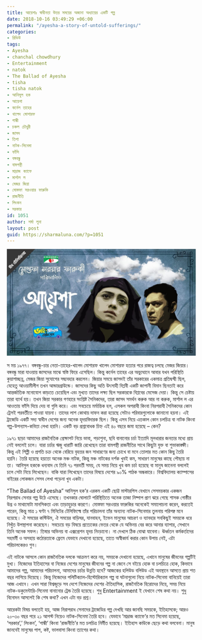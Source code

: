 ```yaml
---
title: আয়েশাঃ স্বাধীনতা উত্তর সময়ের অজানা অধ্যায়ের একটি গল্প
date: 2018-10-16 03:49:29 +06:00
permalink: "/ayesha-a-story-of-untold-sufferings/"
categories:
- রিভিউ
tags:
- Ayesha
- chanchal chowdhury
- Entertainment
- natok
- The Ballad of Ayesha
- tisha
- tisha natok
- আনিসুল হক
- আয়েশা
- কর্নেল তাহের
- খালেদ মোশারফ
- গান্ধী
- চঞ্চল চৌধুরী
- জাসদ
- তিশা
- নাটক-সিনেমা
- ফাঁসি
- বঙ্গবন্ধু
- বামপন্থী
- মাদ্রাজ ক্যাফে
- মার্শাল ল
- মেজর জিয়া
- মোস্তফা সরওয়ার ফারুকি
- রাজনীতি
- লিংকন
- সরকার
id: 1051
author: শর্মা লুনা
layout: post
guid: https://sharmaluna.com/?p=1051
---
```


[![](/assets/images/wp-content/uploads/2018/10/maxresdefault.jpg)](/assets/images/wp-content/uploads/2018/10/maxresdefault.jpg)

স ময় ১৯৭৭। বঙ্গবন্ধু-চার নেতা-তাহের-খালেদ মোশারফ খালেদ মোশারফ হত্যার পরে রাজত্ব চলছে মেজর জিয়ার। বঙ্গবন্ধু মারা যাওয়ায় জাসদের মাঝে স্বস্তি ফিরে এসেছিল। কিন্তু কর্নেল তাহের এর অভ্যুত্থানে আবার যখন পরিস্থিতি কুয়াশাচ্ছন্ন, মেজর জিয়া সুযোগের সদ্ব্যবহার করলেন। জিয়ার সময়ে জাসদই তাঁর সরকারের একমাত্র প্রতিদ্বন্দ্বী ছিল, যেহেতু আওয়ামীলীগ তখন আন্ডারগ্রাউন্ডে। জাসদের কিছু অতি উৎসাহী বিপ্লবী একটি জাপানী বিমান ছিনতাই করে আন্তর্জাতিক মনোযোগ কাড়তে চেয়েছিল এবং মুখ্যত তাদের লক্ষ্য ছিল সরকারকে বিপ্লবের মেসেজ দেয়া। কিন্তু সে চেষ্টায় তারা ব্যার্থ হয়। তখন জিয়া সরকার গণহারে সংশ্লিষ্ট সৈনিকদের, তারা জাসদ সমর্থন করুক আর না করুক, মার্শাল ল এর আওতায় ফাঁসি দিয়ে দেয় বা গুলি করে। এবং সবচেয়ে মর্মান্তিক হল, এসকল অপরাধী কিংবা নিরপরাধী সৈনিকদের কোন ট্রেসই পরবর্তীতে পাওয়া যায়না। তাদের লাশ কোথায় দাফন করা হয়েছে সেটাও পরিবারগুলোকে জানানো হয়না। এই ট্রাজেডি একটি সদ্য স্বাধীন দেশের জন্য অনেক হৃদয়বিদারক ছিল। কিন্তু এসব নিয়ে এতকাল কোন চলচিত্র বা নাটক কিংবা গল্প-উপন্যাস-কবিতা লেখা হয়নি। একটি বড় প্রশ্নবোধক চিহ্ন এই ৪০ বছরে জমা হয়েছে – কেন?

১৯৭১ ছাড়া আমাদের রাজনৈতিক প্রেক্ষাপট নিয়ে ভাবা, পড়াশুনা, ছবি বানানোর চর্চা ইত্যাদি মূলধারার জনতার মধ্যে প্রায় নেই বললেই চলে। যারা চর্চার ঋজু ধারাটি জারি রেখেছেন তারা বামপন্থী রাজনীতির সাথে কিছুটা যুক্ত বা শুভাকাঙ্ক্ষী। কিন্তু এই শিল্পী ও প্রগতি চক্র থেকে বেরিয়ে বৃহত্তর জন সাধারণের জন্য চোখে বা মনে তোলার মত কোন কিছু তৈরি হয়নি। তৈরি হয়েছে হয়তো অনেক মঞ্চ নাটক, কিন্তু মঞ্চ নাটকের দর্শক খুবই কম, সাধারণ মানুষের কাছে পৌছায় না তা। আনিসুল হককে ধন্যবাদ যে তিনি ৭১ পরবর্তী সময়, যে সময় নিয়ে খুব কম চর্চা হয়েছে বা মানুষ জানেনা বললেই চলে সেটা নিয়ে লিখেছেন। বাকি যারা লিখেছেন তাদের বিষয়ে দেশের ৯০% পাঠক অন্ধকারে। বিশ্ববিদ্যালয় ক্যাম্পাসের বাইরের লোকজন সেসব লেখা পড়েনা খুব একটা।

“The Ballad of Ayesha” আনিসুল হক’র এরকম একটি ছোট্ট মাস্টারপিস যেখানে সেসময়কার একজন নিরপরাধ সেনার গল্প উঠে এসেছে। তখনকার ঘোলাটে পরিস্থিতিতে অনেক তাজা নিষ্পাপ প্রাণ ঝরে গেছে শাসক গোষ্ঠীর উগ্র ও মাথামোটা মানসিকতা এবং তাড়াহুড়ার কারণে। মোস্তফা সরওয়ার ফারুকির অনেকেই সমালোচনা করেন, করতেই পারেন, কিন্তু মাত্র ১ ঘণ্টা ৭ মিনিটের টেলিফিল্মে তাঁর পরিচালনা তাঁর অন্যান্য নাটক-সিনেমার তুলনায় পরিপক্ব মনে হয়েছে। ঐ সময়ের কস্টিউম, ঐ সময়ের বাড়িঘর, যানবাহন, ইভেন মানুষের আচরণ ও ব্যাবহার সবকিছুই সময়কে ধরে নিখুঁত উপস্থাপনা করেছেন। সবচেয়ে বড় বিষয়ে প্রত্যেকের ভেতর থেকে যে অভিনয় বের করে আনার ব্যাপার, সেখানে তিনি অনেক সফল। তিষার অভিনয় বা এক্সপ্রেশন হৃদয় নিংড়ানো। না দেখলে ঠিক বোঝা যাবেনা। ঊর্ধ্বতন কর্মকর্তাদের সহমর্মী ও অসহায় কঠোরতাকে ফ্রেমে যেভাবে দেখানো হয়েছে, তাতে অস্বীকার্য করার কোন উপায় নেই, এটা পরিচালকেরও গুন।

এই নাটকে আসলে কোন রাজনৈতিক দলকে আক্রমণ করে নয়, সময়কে দেখানো হয়েছে, এখানে মানুষের জীবনের গল্পটিই মুখ্য। নিজেদের ইতিহাসের বা নিজের দেশের মানুষের জীবনের গল্প না জেনে সে বইয়ে হোক বা চলচিত্রে হোক, কিভাবে আমাদের গল্প, আমাদের পরিচালনা, আমাদের চর্চার উন্নতি হবে? আজকের হলিউড বলিউড এই অবস্থানে আসতে প্রায় শত বছর লাগিয়ে দিয়েছে। কিন্তু নিজেদের পলিটিক্যাল-হিস্টোরিক্যাল গল্প বা ঘটনাগুলো নিয়ে নাটক-সিনেমা বানিয়েই তারা আজ এখানে। এখন সারা বিশ্বজুড়ে সব দেশে নিজেদের দেশের ঐতিহাসিক, রাজনৈতিক হিরোদের নিয়ে, সময় নিয়ে নাটক-ডকুমেন্টারি-সিনেমা বানানোর ট্রেন্ড তৈরি হয়েছে। শুধু Entertainment ই যেখানে শেষ কথা নয়। শুধু বিনোদন আসলেই কি শেষ কথা? এখন এটা বড় প্রশ্ন।

আরেকটা বিষয় বলতেই হয়, আজ নিরাপরাধ সেনাদের ট্রাজেডির গল্প দেখছি আর জানছি সময়কে, ইতিহাসকে; আরও ২০-৩০ বছর পরে ২১ আগস্ট নিয়েও নাটক-সিনেমা তৈরি হবে। যেভাবে ‘মাদ্রাজ ক্যাফে’র মত সিনেমা হয়েছে, ‘সরকার’,’ লিংকন’, ‘গান্ধী’ কিংবা ‘রাজনীতি’র মত চলচিত্র নির্মীত হয়েছে। ইতিহাস কাউকে ছেড়ে কথা বলবেনা। মানুষ জানবেই মানুষের পাপ, কষ্ট, ভালবাসা কিংবা ত্যাগের কথা।
